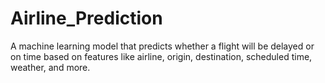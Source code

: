 # Airline_Prediction
A machine learning model that predicts whether a flight will be delayed or on time based on features like airline, origin, destination, scheduled time, weather, and more.

